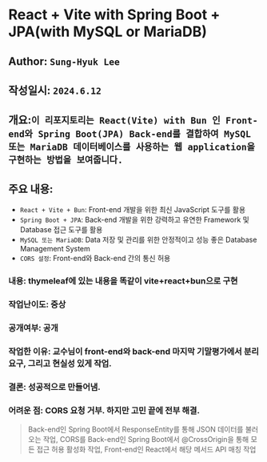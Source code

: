 # React + Vite with Spring Boot + JPA(with MySQL or MariaDB)

## Author: `Sung-Hyuk Lee`

## 작성일시: `2024.6.12`

## 개요:`이 리포지토리는 React(Vite) with Bun 인 Front-end와 Spring Boot(JPA) Back-end를 결합하여 MySQL 또는 MariaDB 데이터베이스를 사용하는 웹 application을 구현하는 방법을 보여줍니다.`

## 주요 내용:

- `React + Vite + Bun`: Front-end 개발을 위한 최신 JavaScript 도구를 활용
- `Spring Boot + JPA`: Back-end 개발을 위한 강력하고 유연한 Framework 및 Database 접근 도구를 활용
- `MySQL 또는 MariaDB`: Data 저장 및 관리를 위한 안정적이고 성능 좋은 Database Management System
- `CORS 설정`: Front-end와 Back-end 간의 통신 허용

### 내용: thymeleaf에 있는 내용을 똑같이 vite+react+bun으로 구현

### 작업난이도: 중상

### 공개여부: 공개

### 작업한 이유: 교수님이 front-end와 back-end 마지막 기말평가에서 분리요구, 그리고 현실성 있게 작업.

### 결론: 성공적으로 만들어냄.

### 어려운 점: CORS 요청 거부. 하지만 고민 끝에 전부 해결.

> Back-end인 Spring Boot에서 ResponseEntity를 통해 JSON 데이터를 불러오는 작업, CORS를 Back-end인 Spring Boot에서 @CrossOrigin을 통해 모든 접근 허용 활성화 작업, Front-end인 React에서 해당 메서드 API 매칭 작업
